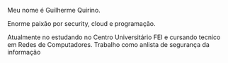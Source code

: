 Meu nome é Guilherme Quirino.

Enorme paixão por security, cloud e programação.

Atualmente no estudando no Centro Universitário FEI e cursando tecnico em Redes de Computadores. Trabalho como anlista de segurança da informação 
<!---
GQuirinou/GQuirinou is a ✨ special ✨ repository because its `README.md` (this file) appears on your GitHub profile.
You can click the Preview link to take a look at your changes.
--->
